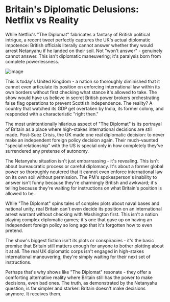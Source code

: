 # Britain's Diplomatic Delusions: Netflix vs Reality

While Netflix's "The Diplomat" fabricates a fantasy of British political intrigue, a recent tweet perfectly captures the UK's actual diplomatic impotence: British officials literally cannot answer whether they would arrest Netanyahu if he landed on their soil. Not "won't answer" - genuinely cannot answer. This isn't diplomatic maneuvering; it's paralysis born from complete powerlessness.

![image](https://github.com/user-attachments/assets/a1fe7820-4c29-4efe-8dc2-2b9c583b3248)

This is today's United Kingdom - a nation so thoroughly diminished that it cannot even articulate its position on enforcing international law within its own borders without first checking what stance it's allowed to take. The show would have us believe in secret British power brokers orchestrating false flag operations to prevent Scottish independence. The reality? A country that watched its GDP get overtaken by India, its former colony, and responded with a characteristic "right then."

The most unintentionally hilarious aspect of "The Diplomat" is its portrayal of Britain as a place where high-stakes international decisions are still made. Post-Suez Crisis, the UK made one real diplomatic decision: to never make an independent foreign policy decision again. Their much-vaunted "special relationship" with the US is special only in how completely they've surrendered any pretense of autonomy.

The Netanyahu situation isn't just embarrassing - it's revealing. This isn't about bureaucratic process or careful diplomacy. It's about a former global power so thoroughly neutered that it cannot even enforce international law on its own soil without permission. The PM's spokesperson's inability to answer isn't funny because they're charmingly British and awkward; it's telling because they're waiting for instructions on what Britain's position is allowed to be.

While "The Diplomat" spins tales of complex plots about naval bases and national unity, real Britain can't even decide its position on an international arrest warrant without checking with Washington first. This isn't a nation playing complex diplomatic games; it's one that gave up on having an independent foreign policy so long ago that it's forgotten how to even pretend.

The show's biggest fiction isn't its plots or conspiracies - it's the basic premise that Britain still matters enough for anyone to bother plotting about it at all. The real UK diplomatic corps isn't engaged in high-stakes international maneuvering; they're simply waiting for their next set of instructions.

Perhaps that's why shows like "The Diplomat" resonate - they offer a comforting alternative reality where Britain still has the power to make decisions, even bad ones. The truth, as demonstrated by the Netanyahu question, is far simpler and starker: Britain doesn't make decisions anymore. It receives them.
